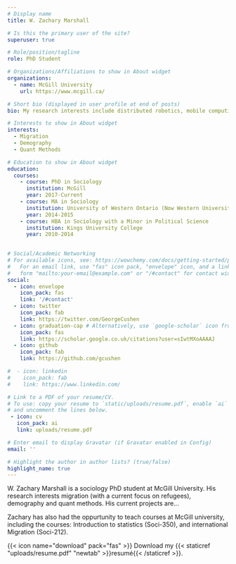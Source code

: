 ```yaml
---
# Display name
title: W. Zachary Marshall

# Is this the primary user of the site?
superuser: true

# Role/position/tagline
role: PhD Student

# Organizations/Affiliations to show in About widget
organizations:
  - name: McGill University
    url: https://www.mcgill.ca/

# Short bio (displayed in user profile at end of posts)
bio: My research interests include distributed robotics, mobile computing and programmable matter.

# Interests to show in About widget
interests:
  - Migration
  - Demography
  - Quant Methods

# Education to show in About widget
education:
  courses:
    - course: PhD in Sociology
      institution: McGill
      year: 2017-Current
    - course: MA in Sociology
      institution: University of Western Ontario (Now Western University)
      year: 2014-2015
    - course: HBA in Sociology with a Minor in Political Science
      institution: Kings University College
      year: 2010-2014
    

# Social/Academic Networking
# For available icons, see: https://wowchemy.com/docs/getting-started/page-builder/#icons
#   For an email link, use "fas" icon pack, "envelope" icon, and a link in the
#   form "mailto:your-email@example.com" or "/#contact" for contact widget.
social:
  - icon: envelope
    icon_pack: fas
    link: '/#contact'
  - icon: twitter
    icon_pack: fab
    link: https://twitter.com/GeorgeCushen
  - icon: graduation-cap # Alternatively, use `google-scholar` icon from `ai` icon pack
    icon_pack: fas
    link: https://scholar.google.co.uk/citations?user=sIwtMXoAAAAJ
  - icon: github
    icon_pack: fab
    link: https://github.com/gcushen

#  - icon: linkedin
#    icon_pack: fab
#    link: https://www.linkedin.com/

# Link to a PDF of your resume/CV.
# To use: copy your resume to `static/uploads/resume.pdf`, enable `ai` icons in `params.toml`,
# and uncomment the lines below.
 - icon: cv
   icon_pack: ai
   link: uploads/resume.pdf

# Enter email to display Gravatar (if Gravatar enabled in Config)
email: ''

# Highlight the author in author lists? (true/false)
highlight_name: true
---
```


W. Zachary Marshall is a sociology PhD student at McGill University. His research interests migration (with a current focus on refugees), demography and quant methods. His current projects are...

Zachary has also had the oppurtunity to teach courses at McGill university, including the courses: Introduction to statistics (Soci-350), and international Migration (Soci-212).

{{< icon name="download" pack="fas" >}} Download my {{< staticref "uploads/resume.pdf" "newtab" >}}resumé{{< /staticref >}}.

